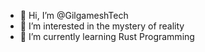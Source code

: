 - 👋 Hi, I’m @GilgameshTech
- 👀 I’m interested in the mystery of reality
- 🌱 I’m currently learning Rust Programming

<!---
GilgameshTech/GilgameshTech is a ✨ special ✨ repository because its `README.md` (this file) appears on your GitHub profile.
You can click the Preview link to take a look at your changes.
--->
